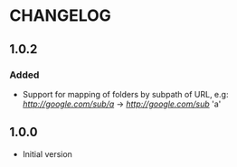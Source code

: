 # CHANGELOG

## 1.0.2
### Added
* Support for mapping of folders by subpath of URL, e.g: _http://google.com/sub/a_ -> _http://google.com/sub_ 'a'

## 1.0.0
* Initial version


